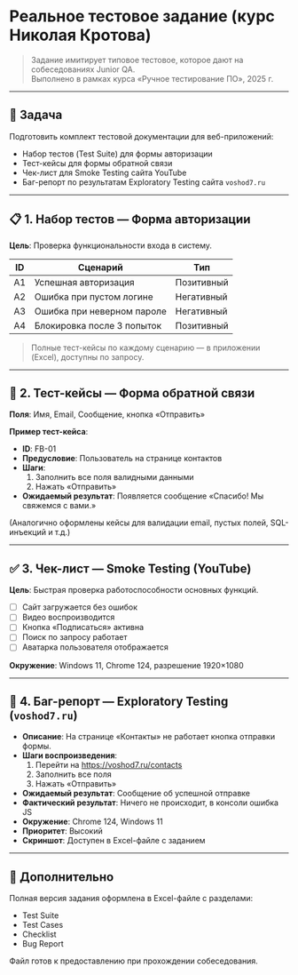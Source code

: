 # Реальное тестовое задание (курс Николая Кротова)

> Задание имитирует типовое тестовое, которое дают на собеседованиях Junior QA.  
> Выполнено в рамках курса «Ручное тестирование ПО», 2025 г.

---

## 📌 Задача
Подготовить комплект тестовой документации для веб-приложений:
- Набор тестов (Test Suite) для формы авторизации
- Тест-кейсы для формы обратной связи
- Чек-лист для Smoke Testing сайта YouTube
- Баг-репорт по результатам Exploratory Testing сайта `voshod7.ru`

---

## 📋 1. Набор тестов — Форма авторизации

**Цель**: Проверка функциональности входа в систему.

| ID | Сценарий                     | Тип       |
|----|------------------------------|-----------|
| A1 | Успешная авторизация         | Позитивный |
| A2 | Ошибка при пустом логине     | Негативный |
| A3 | Ошибка при неверном пароле   | Негативный |
| A4 | Блокировка после 3 попыток   | Позитивный |

> Полные тест-кейсы по каждому сценарию — в приложении (Excel), доступны по запросу.

---

## 📝 2. Тест-кейсы — Форма обратной связи

**Поля**: Имя, Email, Сообщение, кнопка «Отправить»

**Пример тест-кейса**:

- **ID**: FB-01  
- **Предусловие**: Пользователь на странице контактов  
- **Шаги**:  
  1. Заполнить все поля валидными данными  
  2. Нажать «Отправить»  
- **Ожидаемый результат**: Появляется сообщение «Спасибо! Мы свяжемся с вами.»

(Аналогично оформлены кейсы для валидации email, пустых полей, SQL-инъекций и т.д.)

---

## ✅ 3. Чек-лист — Smoke Testing (YouTube)

**Цель**: Быстрая проверка работоспособности основных функций.

- [ ] Сайт загружается без ошибок  
- [ ] Видео воспроизводится  
- [ ] Кнопка «Подписаться» активна  
- [ ] Поиск по запросу работает  
- [ ] Аватарка пользователя отображается  

**Окружение**: Windows 11, Chrome 124, разрешение 1920×1080

---

## 🐞 4. Баг-репорт — Exploratory Testing (`voshod7.ru`)

- **Описание**: На странице «Контакты» не работает кнопка отправки формы.  
- **Шаги воспроизведения**:  
  1. Перейти на https://voshod7.ru/contacts  
  2. Заполнить все поля  
  3. Нажать «Отправить»  
- **Ожидаемый результат**: Сообщение об успешной отправке  
- **Фактический результат**: Ничего не происходит, в консоли ошибка JS  
- **Окружение**: Chrome 124, Windows 11  
- **Приоритет**: Высокий  
- **Скриншот**: Доступен в Excel-файле с заданием

---

## 📎 Дополнительно
Полная версия задания оформлена в Excel-файле с разделами:
- Test Suite  
- Test Cases  
- Checklist  
- Bug Report  

Файл готов к предоставлению при прохождении собеседования.
